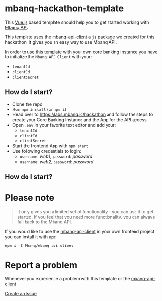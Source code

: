 # mbanq-hackathon-template

This <a href="https://vuejs.org" target="_blank">Vue.js</a> based template should help you to get started working with <a href="https://api-docs.cloud.mbanq.com" target="_blank">Mbanq API</a>.

This template uses the <a href="https://github.com/Mbanq/mbanq-api-client" target="_blank">mbanq-api-client</a> a `js` package we created for this hackathon. It gives you an easy way to use Mbanq API.

In order to use this template with your own core banking instance you have to
initialize the `Mbanq API Client` with your:
- `tenantId`
- `clientId`
- `clientSecret`

## How do I start?
- Clone the repo
- Run `npm install` (or `npm i`)
- Head over to <a href="https://labs.mbanq.io/hackathon" target="_blank">https://labs.mbanq.io/hackathon</a> and follow the steps to create your Core Banking Instance and the App for the API access
- Open `.env` in your favorite text editor and add your:
  - `tenantId`
  - `clientId`
  - `clientSecret`
- Start the frontend App with `npm start`
- Use following credentials to login:
  - `username`: *web1*, `password`: *password*
  - `username`: *web2*, `password`: *password*
## How do I start?

# Please note
> It only gives you a limited set of functionality - you can use it to get
started. If you feel that you need more functionality, you can always fall back to the Mbanq API.

If you would like to use the <a href="https://github.com/Mbanq/mbanq-api-client" target="_blank">mbanq-api-client</a> in your own frontend project
you can install it with `npm`:

```
npm i -S Mbanq/mbanq-api-client
```

# Report a problem
Whenever you experience a problem with this template or the <a href="https://github.com/Mbanq/mbanq-api-client" target="_blank">mbanq-api-client</a>

<a href="https://github.com/Mbanq/mbanq-hackathon-template/issues/new" target="_blank">Create an Issue</a>
